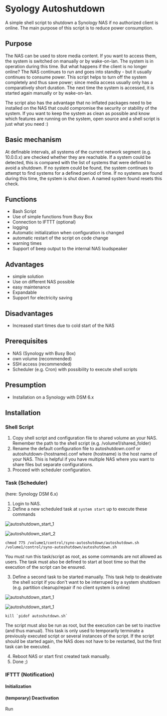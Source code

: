 # Syology Autoshutdown

A simple shell script to shutdown a Synology NAS if no authorized client is online. The main purpose of this script is to reduce power consumption. 

## Purpose

The NAS can be used to store media content. If you want to access them, the system is switched on manually or by wake-on-lan. The system is in operation during this time. But what happens if the client is no longer online? The NAS continues to run and goes into standby - but it usually continues to consume power. 
This script helps to turn off the system completely and thus save power; since media access usually only has a comparatively short duration. The next time the system is accessed, it is started again manually or by wake-on-lan.

The script also has the advantage that no inflated packages need to be installed on the NAS that could compromise the security or stability of the system. If you want to keep the system as clean as possible and know which features are running on the system, open source and a shell script is just what you need :)

## Basic mechanism
At definable intervals, all systems of the current network segment (e.g. 10.0.0.x) are checked whether they are reachable. If a system could be detected, this is compared with the list of systems that were defined to avoid a shutdown. If no system could be found, the system continues to attempt to find systems for a defined period of time. If no systems are found during this time, the system is shut down. A named system found resets this check.

## Functions
- Bash Script
- Use of simple functions from Busy Box
- Connection to IFTTT (optional)
- logging
- Automatic initialization when configuration is changed
- automatic restart of the script on code change
- warning times
- Support of beep output to the internal NAS loudspeaker

## Advantages
- simple solution
- Use on different NAS possible
- easy maintenance
- Expandable
- Support for electricity saving

## Disadvantages
- Increased start times due to cold start of the NAS

## Prerequisites
- NAS (Synology with Busy Box)
- own volume (recommended)
- SSH access (recommended)
- Scheduler (e.g. Cron) with possibility to execute shell scripts

## Presumption
- Installation on a Synology with DSM 6.x

## Installation

### Shell Script
1. Copy shell script and configuration file to shared volume an your NAS. Remember the path to the shell script (e.g. /volume1/shared_folder)
2. Rename the default configuration file to autoshutdown.conf or autoshutdown-(hostname).conf where (hostname) is the host name of your NAS. This is helpful if you have multiple NAS where you want to share files but separate configurations.
3. Proceed with scheduler configuration.

### Task (Scheduler)
(here: Synology DSM 6.x)
1. Login to NAS.
2. Define a new scheduled task at `system start` up to execute these commands

![autoshutdown_start_1](https://github.com/rfuehrer/syno_autoshutdown/blob/master/images/autoshutdown_start_1.png)

![autoshutdown_start_2](https://github.com/rfuehrer/syno_autoshutdown/blob/master/images/autoshutdown_start_2.png)
```
chmod 775 /volume1/control/syno-autoshutdown/autoshutdown.sh
/volume1/control/syno-autoshutdown/autoshutdown.sh
```
You must run this task/script as root, as some commands are not allowed as users. The task must also be defined to start at boot time so that the execution of the script can be ensured.

3. Define a second task to be started manually. This task help to deaktivate the shell script if you don't want to be interruped by a system shutdown (e.g. partition cleanup/repair if no client system is online)

![autoshutdown_start_1](https://github.com/rfuehrer/syno_autoshutdown/blob/master/images/autoshutdown_stop_1.png)

![autoshutdown_start_1](https://github.com/rfuehrer/syno_autoshutdown/blob/master/images/autoshutdown_stop_2.png)

```
kill `pidof autoshutdown.sh`
```

The script must also be run as root, but the execution can be set to inactive (and thus manual). This task is only used to temporarily terminate a previously executed script or several instances of the script. If the script should be started again, the NAS does not have to be restarted, but the first task can be executed. 

4. Reboot NAS or start first created task manually.
5. Done ;)

### IFTTT (Notification)

#### Initialization

#### (temporary) Deactivation
Run
